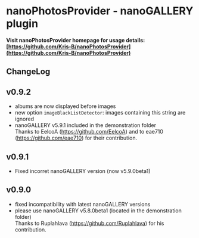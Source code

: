 nanoPhotosProvider - nanoGALLERY plugin
===========

**Visit nanoPhotosProvider homepage for usage details: [https://github.com/Kris-B/nanoPhotosProvider](https://github.com/Kris-B/nanoPhotosProvider)**


ChangeLog 
------

v0.9.2
------

- albums are now displayed before images  
- new option `imageBlackListDetector`: images containing this string are ignored  
- nanoGALLERY v5.9.1 included in the demonstration folder  
Thanks to EelcoA (https://github.com/EelcoA) and to eae710 (https://github.com/eae710) for their contribution.

v0.9.1
------

- Fixed incorret nanoGALLERY version (now v5.9.0beta1)

v0.9.0
------
- fixed incompatibility with latest nanoGALLERY versions  
- please use nanoGALLERY v5.8.0beta1 (located in the demonstration folder)  
Thanks to Ruplahlava (https://github.com/Ruplahlava) for his contribution.